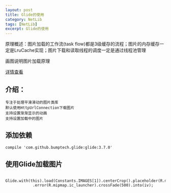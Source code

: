 ```yaml
---
layout: post
title: Glide的使用 
category: NetLib
tags: [NetLib]
excerpt: Glide的使用 
---
```


原理概述：图片加载的工作流(task flow)都是3级缓存的流程；图片的内存缓存一定是LruCache实现；图片下载和读取线程的调度一定是通过线程池管理

画图说明图片加载原理

[详情查看](https://github.com/bumptech/glide "详情查看")

## 介绍： ##

	专注于处理平滑滑动的图片类库 
	默认使用HttpUrlConnection下载图片 
	支持设置渐渐显示的动画 
	支持设置加载中的图片 

## 添加依赖 ##

	compile 'com.github.bumptech.glide:glide:3.7.0'
 

## 使用Glide加载图片 ##

        Glide.with(this).load(Constants.IMAGES[1]).centerCrop().placeholder(R.mipmap.ic_launcher)
                .error(R.mipmap.ic_launcher).crossFade(500).into(iv);